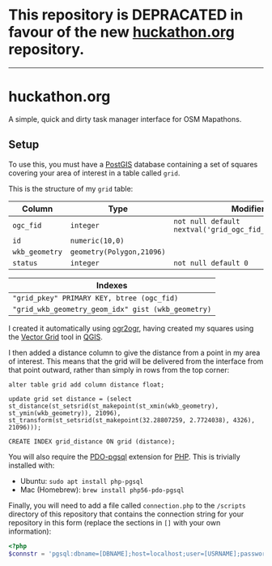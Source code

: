 # This repository is **DEPRACATED** in favour of the new  [huckathon.org](https://github.com/jonnyhuck/huckathon.org) repository.

---

# huckathon.org
A simple, quick and dirty task manager interface for OSM Mapathons.

## Setup
To use this, you must have a [PostGIS](http://postgis.net/) database containing a set of squares covering your area of interest in a table called `grid`.

This is the structure of my `grid` table:

| Column | Type | Modifiers |
| --- | --- | --- |
 `ogc_fid` | `integer` | `not null default nextval('grid_ogc_fid_seq'::regclass)` |
 `id` | `numeric(10,0)`| | 
 `wkb_geometry` | `geometry(Polygon,21096)` | |
 `status` | `integer` | `not null default 0` |

Indexes |
| --- |
`"grid_pkey" PRIMARY KEY, btree (ogc_fid)` |
`"grid_wkb_geometry_geom_idx" gist (wkb_geometry)` |

I created it automatically using [ogr2ogr](http://www.gdal.org/ogr2ogr.html), having created my squares using the [Vector Grid](https://docs.qgis.org/2.6/en/docs/user_manual/processing_algs/qgis/vector_creation_tools/vectorgrid.html) tool in [QGIS](http://www.qgis.org/en/site/).

I then added a distance column to give the distance from a point in my area of interest. This means that the grid will be delivered from the interface from that point outward, rather than simply in rows from the top corner:

```
alter table grid add column distance float;

update grid set distance = (select st_distance(st_setsrid(st_makepoint(st_xmin(wkb_geometry), st_ymin(wkb_geometry)), 21096), st_transform(st_setsrid(st_makepoint(32.28807259, 2.7724038), 4326), 21096)));

CREATE INDEX grid_distance ON grid (distance);
```

You will also require the [PDO-pgsql](http://php.net/manual/en/ref.pdo-pgsql.connection.php) extension for [PHP](http://php.net/). This is trivially installed with:

* Ubuntu: `sudo apt install php-pgsql`
* Mac (Homebrew): `brew install php56-pdo-pgsql`

Finally, you will need to add a file called `connection.php` to the `/scripts` directory of this repository that contains the connection string for your repository in this form (replace the sections in `[]` with your own information):

```php
<?php
$connstr = 'pgsql:dbname=[DBNAME];host=localhost;user=[USRNAME];password=[PASSWORD]';
```